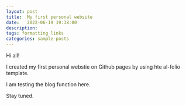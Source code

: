 ```yaml
---
layout: post
title:  My first personal website
date:   2022-06-19 19:38:00
description: 
tags: formatting links
categories: sample-posts
---
```


Hi all!

I created my first personal webstie on Github pages by using hte al-folio template. 

I am testing the blog function here.

Stay tuned.
